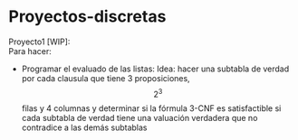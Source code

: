 # Proyectos-discretas

Proyecto1 [WIP]:  
Para hacer:  
- Programar el evaluado de las listas: Idea: hacer una subtabla de verdad por cada clausula que tiene 3 proposiciones, $$2^3$$ filas y 4 columnas y determinar si la fórmula 3-CNF es satisfactible si cada subtabla de verdad tiene una valuación verdadera que no contradice a las demás subtablas

